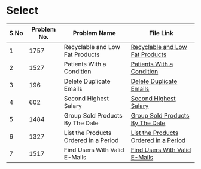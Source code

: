 
# Select

|S.No| Problem No. | Problem Name                  | File Link                       | 
|-----|-------------|--------------------------------|----------------------------------|
| 1 | 1757    | Recyclable and Low Fat Products | [Recyclable and Low Fat Products]( https://leetcode.com/problems/recyclable-and-low-fat-products?envType=study-plan-v2&envId=top-sql-50)|
| 2 | 1527      | Patients With a Condition | [Patients With a Condition](https://leetcode.com/problems/patients-with-a-condition?envType=study-plan-v2&envId=top-sql-50)  | 
| 3 | 196    | Delete Duplicate Emails  | [Delete Duplicate Emails](https://leetcode.com/problems/delete-duplicate-emails?envType=study-plan-v2&envId=top-sql-50)
| 4 | 602      | Second Highest Salary          | [Second Highest Salary]( https://leetcode.com/problems/second-highest-salary?envType=study-plan-v2&envId=top-sql-50)        | 
| 5 | 1484      | Group Sold Products By The Date       | [Group Sold Products By The Date]( https://leetcode.com/problems/group-sold-products-by-the-date?envType=study-plan-v2&envId=top-sql-50)    | 
| 6 | 1327     | List the Products Ordered in a Period           | [List the Products Ordered in a Period]( https://leetcode.com/problems/list-the-products-ordered-in-a-period?envType=study-plan-v2&envId=top-sql-50)            |
| 7 | 1517     | Find Users With Valid E-Mails          | [Find Users With Valid E-Mails]( https://leetcode.com/problems/find-users-with-valid-e-mails?envType=study-plan-v2&envId=top-sql-50)            |


